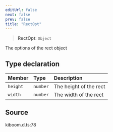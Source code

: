 ```yaml
---
editUrl: false
next: false
prev: false
title: "RectOpt"
---
```


> **RectOpt**: `Object`

The options of the rect object

## Type declaration

| Member | Type | Description |
| :------ | :------ | :------ |
| `height` | `number` | The height of the rect |
| `width` | `number` | The width of the rect |

## Source

kiboom.d.ts:78
